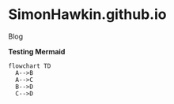 # SimonHawkin.github.io
Blog

**Testing Mermaid**

```mermaid
flowchart TD
  A-->B
  A-->C
  B-->D
  C-->D
```
